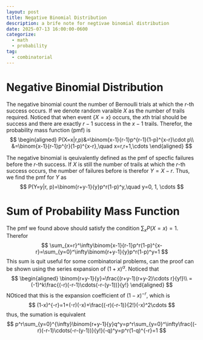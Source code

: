 ```yaml
---
layout: post
title: Negative Binomial Distribution
description: a brife note for negtivae binomial distribution
date: 2025-07-13 16:00:00-0600
categorize:
  - math
  - probability
tag:
  - combinatorial
---
```

# Negative Binomial Distribution

The negative binomial count the number of Bernoulli trials at which the $r$-th success occurs. If we denote random varaible $X$ as the number of trails required. Noticed that when event $\{X=x\}$ occurs, the $x$th trial should be success and there are exactly $r-1$ success in the $x-1$ trails. Therefor, the probability mass function (pmf) is 
$$
\begin{aligned}
P(X=x|r,p)&=\binom{x-1}{r-1}p^{r-1}(1-p)^{x-r}\cdot p\\
&=\binom{x-1}{r-1}p^{r}(1-p)^{x-r},\quad x=r,r+1,\cdots
\end{aligned}
$$

The negative binomial is qeuivalently defined as the pmf of specfic failures before the $r$-th success. If $X$ is still the number of trails at which the $r$-th success occurs, the number of failures before is therefor $Y=X-r$. Thus, we find the pmf for $Y$ as
$$
P(Y=y|r, p)=\binom{r+y-1}{y}p^r(1-p)^y,\quad y=0, 1, \cdots
$$

# Sum of Probability Mass Function
The pmf we found above should satisfy the condition $\sum_xP(X=x)=1$. Therefor
$$
\sum_{x=r}^\infty\binom{x-1}{r-1}p^r(1-p)^{x-r}=\sum_{y=0}^\infty\binom{r+y-1}{y}p^r(1-p)^y=1
$$
This sum is quit useful for some combinatorial problems, can the proof can be shown using the series expansion of $(1+x)^\alpha$. Noticed that 
$$
\begin{aligned}
\binom{r+y-1}{y}=\frac{(r+y-1)(r+y-2)\cdots r}{y!}\\
=(-1)^k\frac{(-r)(-r-1)\cdots(-r-(y-1))}{y!}
\end{aligned}
$$
NOticed that this is the expansion coefficient of $(1-x)^{-r}$, which is
$$
(1-x)^{-r}=1+(-r)(-x)+\frac{(-r)(-r-1)}{2!}(-x)^2\cdots
$$
thus, the sumation is equivalent 
$$
p^r\sum_{y=0}^{\infty}\binom{r+y-1}{y}q^y=p^r\sum_{y=0}^\infty\frac{(-r)(-r-1)\cdots(-r-(y-1))}{y!}(-q)^y=p^r(1-q)^{-r}=1
$$